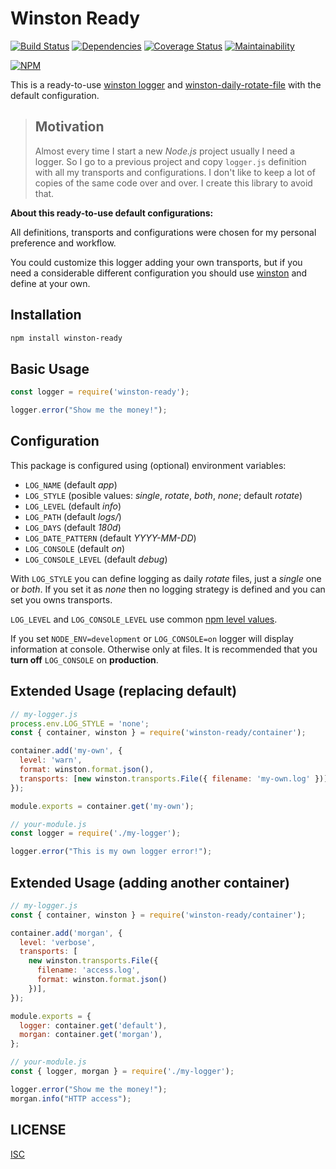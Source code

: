 # Winston Ready

[![Build Status](https://travis-ci.org/leandrojdl/winston-ready.svg?branch=master)](https://travis-ci.org/leandrojdl/winston-ready)
[![Dependencies](https://img.shields.io/david/leandrojdl/winston-ready.svg)](https://david-dm.org/leandrojdl/winston-ready)
[![Coverage Status](https://coveralls.io/repos/github/leandrojdl/winston-ready/badge.svg?branch=master)](https://coveralls.io/github/leandrojdl/winston-ready?branch=master)
[![Maintainability](https://api.codeclimate.com/v1/badges/e87719fa91b4f8d83340/maintainability)](https://codeclimate.com/github/leandrojdl/winston-ready/maintainability)

[![NPM](https://nodei.co/npm/winston-ready.png)](https://nodei.co/npm/winston-ready/)

This is a ready-to-use [winston logger][winston] and [winston-daily-rotate-file][winston-daily-rotate-file] with the default configuration.

> ## Motivation
>
> Almost every time I start a new _Node.js_ project usually I need a logger. So I go to a previous
> project and copy `logger.js` definition with all my transports and configurations.
> I don't like to keep a lot of copies of the same code over and over.
> I create this library to avoid that.

**About this ready-to-use default configurations:**

All definitions, transports and configurations were chosen for my personal preference and workflow.

You could customize this logger adding your own transports, but if you
need a considerable different configuration you should use [winston][winston] and define at your own.

## Installation

```sh
npm install winston-ready
```

## Basic Usage

```js
const logger = require('winston-ready');

logger.error("Show me the money!");
```

## Configuration

This package is configured using (optional) environment variables:

* `LOG_NAME` (default _app_)
* `LOG_STYLE` (posible values: _single_, _rotate_, _both_, _none_; default _rotate_)
* `LOG_LEVEL` (default _info_)
* `LOG_PATH` (default _logs/_)
* `LOG_DAYS` (default _180d_)
* `LOG_DATE_PATTERN` (default _YYYY-MM-DD_)
* `LOG_CONSOLE` (default _on_)
* `LOG_CONSOLE_LEVEL` (default _debug_)

With `LOG_STYLE` you can define logging as daily _rotate_ files, just a _single_ one or _both_.
If you set it as _none_ then no logging strategy is defined and you can set you owns transports.

`LOG_LEVEL` and `LOG_CONSOLE_LEVEL` use common [npm level values][levels].

If you set `NODE_ENV=development` or `LOG_CONSOLE=on` logger will display information at console.
Otherwise only at files. It is recommended that you **turn off** `LOG_CONSOLE` on **production**.

## Extended Usage (replacing default)

```js
// my-logger.js
process.env.LOG_STYLE = 'none';
const { container, winston } = require('winston-ready/container');

container.add('my-own', {
  level: 'warn',
  format: winston.format.json(),
  transports: [new winston.transports.File({ filename: 'my-own.log' })],
});

module.exports = container.get('my-own');
```

```js
// your-module.js
const logger = require('./my-logger');

logger.error("This is my own logger error!");
```

## Extended Usage (adding another container)

```js
// my-logger.js
const { container, winston } = require('winston-ready/container');

container.add('morgan', {
  level: 'verbose',
  transports: [
    new winston.transports.File({
      filename: 'access.log',
      format: winston.format.json()
    })],
});

module.exports = {
  logger: container.get('default'),
  morgan: container.get('morgan'),
};
```

```js
// your-module.js
const { logger, morgan } = require('./my-logger');

logger.error("Show me the money!");
morgan.info("HTTP access");
```

## LICENSE

[ISC](LICENSE.md)

[winston]: https://github.com/winstonjs/winston
[levels]: https://github.com/winstonjs/winston#logging-levels
[winston-daily-rotate-file]: https://github.com/winstonjs/winston-daily-rotate-file
